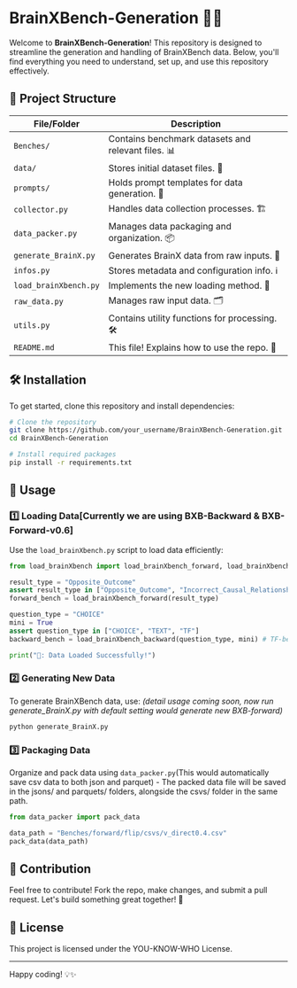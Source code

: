 # BrainXBench-Generation 🚀🧠

Welcome to **BrainXBench-Generation**! This repository is designed to streamline the generation and handling of BrainXBench data. Below, you'll find everything you need to understand, set up, and use this repository effectively. 

## 📂 Project Structure

| File/Folder | Description |
|------------|-------------|
| `Benches/` | Contains benchmark datasets and relevant files. 📊 |
| `data/` | Stores initial dataset files. 📁 |
| `prompts/` | Holds prompt templates for data generation. 📝 |
| `collector.py` | Handles data collection processes. 🏗️ |
| `data_packer.py` | Manages data packaging and organization. 📦 |
| `generate_BrainX.py` | Generates BrainX data from raw inputs. 🔄 |
| `infos.py` | Stores metadata and configuration info. ℹ️ |
| `load_brainXbench.py` | Implements the new loading method. 🚀 |
| `raw_data.py` | Manages raw input data. 🗂️ |
| `utils.py` | Contains utility functions for processing. 🛠️ |
| `README.md` | This file! Explains how to use the repo. 📖 |

## 🛠️ Installation

To get started, clone this repository and install dependencies:

```bash
# Clone the repository
git clone https://github.com/your_username/BrainXBench-Generation.git
cd BrainXBench-Generation

# Install required packages
pip install -r requirements.txt
```

## 🚀 Usage

### 1️⃣ Loading Data[Currently we are using BXB-Backward & BXB-Forward-v0.6]

Use the `load_brainXbench.py` script to load data efficiently:

```python
from load_brainXbench import load_brainXbench_forward, load_brainXbench_backward

result_type = "Opposite_Outcome"
assert result_type in ["Opposite_Outcome", "Incorrect_Causal_Relationship", "Factor_Misattribution"]
forward_bench = load_brainXbench_forward(result_type)

question_type = "CHOICE"
mini = True
assert question_type in ["CHOICE", "TEXT", "TF"]
backward_bench = load_brainXbench_backward(question_type, mini) # TF-bench support mini set only!!!

print("🤖: Data Loaded Successfully!")
```

### 2️⃣ Generating New Data

To generate BrainXBench data, use:
*(detail usage coming soon, now run generate_BrainX.py with default setting would generate new BXB-forward)*
```bash
python generate_BrainX.py 
```

### 3️⃣ Packaging Data

Organize and pack data using `data_packer.py`(This would automatically save csv data to both json and parquet)
    - The packed data file will be saved in the jsons/ and parquets/ folders, alongside the csvs/ folder in the same path.
```python
from data_packer import pack_data

data_path = "Benches/forward/flip/csvs/v_direct0.4.csv"
pack_data(data_path)
```

## 📌 Contribution
Feel free to contribute! Fork the repo, make changes, and submit a pull request. Let's build something great together! 🚀

## 📝 License
This project is licensed under the YOU-KNOW-WHO License.

---




Happy coding! 💡✨